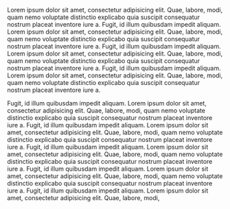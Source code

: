 <p>Lorem ipsum dolor sit amet, consectetur adipisicing elit. Quae, labore, modi, quam nemo voluptate distinctio explicabo quia suscipit consequatur nostrum placeat inventore iure a. Fugit, id illum quibusdam impedit aliquam. Lorem ipsum dolor sit amet, consectetur adipisicing elit. Quae, labore, modi, quam nemo voluptate distinctio explicabo quia suscipit consequatur nostrum placeat inventore iure a. Fugit, id illum quibusdam impedit aliquam. Lorem ipsum dolor sit amet, consectetur adipisicing elit. Quae, labore, modi, quam nemo voluptate distinctio explicabo quia suscipit consequatur nostrum placeat inventore iure a. Fugit, id illum quibusdam impedit aliquam. Lorem ipsum dolor sit amet, consectetur adipisicing elit. Quae, labore, modi, quam nemo voluptate distinctio explicabo quia suscipit consequatur nostrum placeat inventore iure a.</p><p> Fugit, id illum quibusdam impedit aliquam. Lorem ipsum dolor sit amet, consectetur adipisicing elit. Quae, labore, modi, quam nemo voluptate distinctio explicabo quia suscipit consequatur nostrum placeat inventore iure a. Fugit, id illum quibusdam impedit aliquam. Lorem ipsum dolor sit amet, consectetur adipisicing elit. Quae, labore, modi, quam nemo voluptate distinctio explicabo quia suscipit consequatur nostrum placeat inventore iure a. Fugit, id illum quibusdam impedit aliquam. Lorem ipsum dolor sit amet, consectetur adipisicing elit. Quae, labore, modi, quam nemo voluptate distinctio explicabo quia suscipit consequatur nostrum placeat inventore iure a. Fugit, id illum quibusdam impedit aliquam. Lorem ipsum dolor sit amet, consectetur adipisicing elit. Quae, labore, modi, quam nemo voluptate distinctio explicabo quia suscipit consequatur nostrum placeat inventore iure a. Fugit, id illum quibusdam impedit aliquam. Lorem ipsum dolor sit amet, consectetur adipisicing elit. Quae, labore, modi,</p>